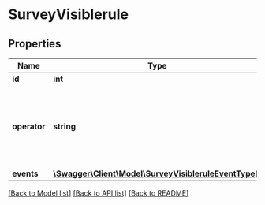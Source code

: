 # SurveyVisiblerule

## Properties
Name | Type | Description | Notes
------------ | ------------- | ------------- | -------------
**id** | **int** | ID | 
**operator** | **string** | Логический оператор  * &#x60;and&#x60; - логическое \&quot;и\&quot; * &#x60;or&#x60; - логическое \&quot;или\&quot; | 
**events** | [**\Swagger\Client\Model\SurveyVisibleruleEventType[]**](SurveyVisibleruleEventType.md) |  | 

[[Back to Model list]](../README.md#documentation-for-models) [[Back to API list]](../README.md#documentation-for-api-endpoints) [[Back to README]](../README.md)


